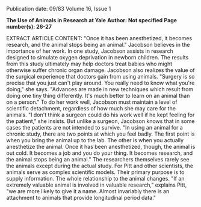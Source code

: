 Publication date: 09/83
Volume 16, Issue 1

**The Use of Animals in Research at Yale**
**Author: Not specified**
**Page number(s): 26-27**

EXTRACT ARTICLE CONTENT:
"Once it has been anesthetized, it becomes research, and the animal stops being an animal."
Jacobson believes in the importance of her work. In one study, Jacobson assists in research designed to simulate oxygen deprivation in newborn children. The results from this study ultimately may help doctors treat babies who might otherwise suffer chronic organ damage. Jacobson also realizes the value of the surgical experience that doctors gain from using animals. "Surgery is so precise that you just can't play around. You really need to know what you're doing," she says. "Advances are made in new techniques which result from doing one tiny thing differently. It's much better to learn on an animal than on a person."
To do her work well, Jacobson must maintain a level of scientific detachment, regardless of how much she may care for the animals. "I don't think a surgeon could do his work well if he kept feeling for the patient," she insists.
But unlike a surgeon, Jacobson knows that in some cases the patients are not intended to survive. "In using an animal for a chronic study, there are two points at which you feel badly. The first point is when you bring the animal up to the lab. The other is when you actually anesthetize the animal. Once it has been anesthetized, though, the animal is out cold. It becomes a job and you do your thing. It becomes research, and the animal stops being an animal."
The researchers themselves rarely see the animals except during the actual study. For Pitt and other scientists, the animals serve as complex scientific models. Their primary purpose is to supply information. The whole relationship to the animal changes. "If an extremely valuable animal is involved in valuable research," explains Pitt, "we are more likely to give it a name. Almost invariably there is an attachment to animals that provide longitudinal period data."